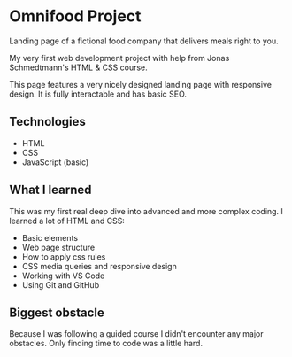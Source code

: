 # Omnifood Project

Landing page of a fictional food company that delivers meals right to you.

My very first web development project with help from Jonas Schmedtmann's HTML & CSS course.

This page features a very nicely designed landing page with responsive design. It is fully interactable and has basic SEO.

## Technologies

-   HTML
-   CSS
-   JavaScript (basic)

## What I learned

This was my first real deep dive into advanced and more complex coding. I learned a lot of HTML and CSS:

-   Basic elements
-   Web page structure
-   How to apply css rules
-   CSS media queries and responsive design
-   Working with VS Code
-   Using Git and GitHub

## Biggest obstacle

Because I was following a guided course I didn't encounter any major obstacles. Only finding time to code was a little hard.
